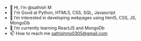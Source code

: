 - 👋 Hi, I’m @sathish M
- 🙂 I'm Good at Python, HTML5, CSS, SQL, Javascript 
- 👀 I’m interested in developing webpages using html5, CSS, JS, MongoDb
- 🌱 I’m currently learning ReactJS and MongoDb
- 📫 How to reach me sathishms0305@gmail.com

<!---
sathish0305/sathish0305 is a ✨ special ✨ repository because its `README.md` (this file) appears on your GitHub profile.
You can click the Preview link to take a look at your changes.
--->
